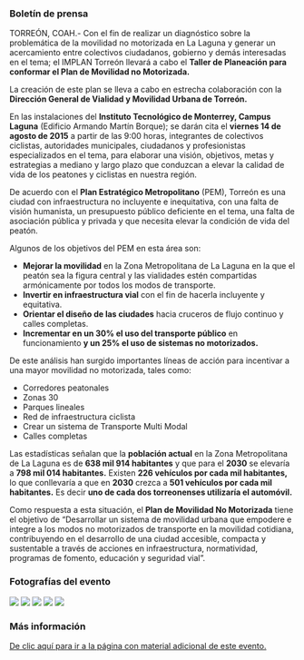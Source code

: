 
### Boletín de prensa

TORREÓN, COAH.- Con el fin de realizar un diagnóstico sobre la problemática de la movilidad no motorizada en La Laguna y generar un acercamiento entre colectivos ciudadanos, gobierno y demás interesadas en el tema; el IMPLAN Torreón llevará a cabo el **Taller de Planeación para conformar el Plan de Movilidad no Motorizada.**

La creación de este plan se lleva a cabo en estrecha colaboración con la **Dirección General de Vialidad y Movilidad Urbana de Torreón.**

En las instalaciones del **Instituto Tecnológico de Monterrey, Campus Laguna** (Edificio Armando Martín Borque); se darán cita el **viernes 14 de agosto de 2015** a partir de las 9:00 horas, integrantes de colectivos ciclistas, autoridades municipales, ciudadanos y profesionistas especializados en el tema, para elaborar una visión, objetivos, metas y estrategias a mediano y largo plazo que conduzcan a elevar la calidad de vida de los peatones y ciclistas en nuestra región.

De acuerdo con el **Plan Estratégico Metropolitano** (PEM), Torreón es una ciudad con infraestructura no incluyente e inequitativa, con una falta de visión humanista, un presupuesto público deficiente en el tema, una falta de asociación pública y privada y que necesita elevar la condición de vida del peatón.

Algunos de los objetivos del PEM en esta área son:

* **Mejorar la movilidad** en la Zona Metropolitana de La Laguna en la que el peatón sea la figura central y las vialidades estén compartidas armónicamente por todos los modos de transporte.
* **Invertir en infraestructura vial** con el fin de hacerla incluyente y equitativa.
* **Orientar el diseño de las ciudades** hacia cruceros de flujo continuo y calles completas.
* **Incrementar en un 30% el uso del transporte público** en funcionamiento **y un 25% el uso de sistemas no motorizados.**

De este análisis han surgido importantes líneas de acción para incentivar a una mayor movilidad no motorizada, tales como:

* Corredores peatonales
* Zonas 30
* Parques lineales
* Red de infraestructura ciclista
* Crear un sistema de Transporte Multi Modal
* Calles completas

Las estadísticas señalan que la **población actual** en la Zona Metropolitana de La Laguna es de **638 mil 914 habitantes** y que para el **2030** se elevaría a **798 mil 014 habitantes.** Existen **226 vehículos por cada mil habitantes,** lo que conllevaría a que en **2030** crezca a **501 vehículos por cada mil habitantes.** Es decir **uno de cada dos torreonenses utilizaría el automóvil.**

Como respuesta a esta situación, el **Plan de Movilidad No Motorizada** tiene el objetivo de “Desarrollar un sistema de movilidad urbana que empodere e integre a los modos no motorizados de transporte en la movilidad cotidiana, contribuyendo en el desarrollo de una ciudad accesible, compacta y sustentable a través de acciones en infraestructura, normatividad, programas de fomento, educación y seguridad vial”.

### Fotografías del evento

<img class="img-responsive" src="2015-08-13-plan-estrategico-metropolitano-movilidad-no-motorizada/foto-01.jpg">
<img class="img-responsive" src="2015-08-13-plan-estrategico-metropolitano-movilidad-no-motorizada/foto-02.jpg">
<img class="img-responsive" src="2015-08-13-plan-estrategico-metropolitano-movilidad-no-motorizada/foto-03.jpg">
<img class="img-responsive" src="2015-08-13-plan-estrategico-metropolitano-movilidad-no-motorizada/foto-04.jpg">
<img class="img-responsive" src="2015-08-13-plan-estrategico-metropolitano-movilidad-no-motorizada/foto-05.jpg">

### Más información

[De clic aquí para ir a la página con material adicional de este evento.](../plan-estrategico-metropolitano/mesa-movilidad-no-motorizada.html)
